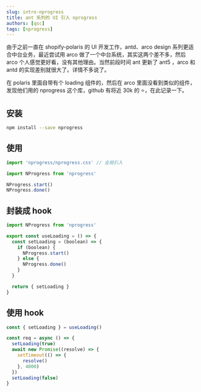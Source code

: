```yaml
---
slug: intro-nprogress
title: ant 系列的 UI 引入 nprogress
authors: [qsc]
tags: [nprogress]
---
```


由于之前一直在 shopify-polaris 的 UI 开发工作，antd、arco design 系列更适合中台业务，最近尝试用 arco 做了一个中台系统，其实这两个差不多，然后 arco 个人感觉更好看，没有其他理由。当然前段时间 ant 更新了 ant5 ，arco 和 antd 的实现差别就很大了。详情不多说了。

在 polaris 里面自带有个 loading 组件的，然后在 arco 里面没看到类似的组件， 发现他们用的 nprogress 这个库，github 有将近 30k 的 ⭐️，在此记录一下。

## 安装

```bash
npm install --save nprogress
```

## 使用

```jsx
import 'nprogress/nprogress.css' // 全局引入

import NProgress from 'nprogress'

NProgress.start()
NProgress.done()
```

## 封装成 hook

```jsx
import NProgress from 'nprogress'

export const useLoading = () => {
  const setLoading = (boolean) => {
    if (boolean) {
      NProgress.start()
    } else {
      NProgress.done()
    }
  }

  return { setLoading }
}
```

## 使用 hook

```jsx
const { setLoading } = useLoading()

const req = async () => {
  setLoading(true)
  await new Promise((resolve) => {
    setTimeout(() => {
      resolve()
    }, 4000)
  })
  setLoading(false)
}
```
